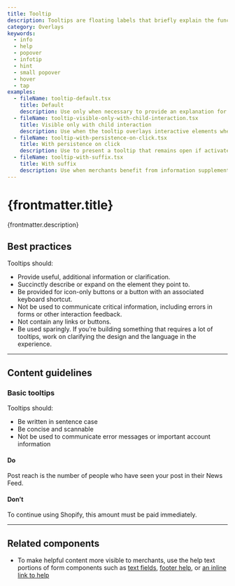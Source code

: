 ```yaml
---
title: Tooltip
description: Tooltips are floating labels that briefly explain the function of a user interface element. They can be triggered when merchants hover, focus, tap, or click.
category: Overlays
keywords:
  - info
  - help
  - popover
  - infotip
  - hint
  - small popover
  - hover
  - tap
examples:
  - fileName: tooltip-default.tsx
    title: Default
    description: Use only when necessary to provide an explanation for an interface element.
  - fileName: tooltip-visible-only-with-child-interaction.tsx
    title: Visible only with child interaction
    description: Use when the tooltip overlays interactive elements when active, for example a form input. The `dismissOnMouseOut` prop prevents the tooltip from remaining active when mouse hover or focus leaves its `children` and enters the tooltip's content.
  - fileName: tooltip-with-persistence-on-click.tsx
    title: With persistence on click
    description: Use to present a tooltip that remains open if activated by click or keypress.
  - fileName: tooltip-with-suffix.tsx
    title: With suffix
    description: Use when merchants benefit from information supplemental to the tooltip content. For example, to present a keyboard shortcut beside the content of a tooltip that describes an icon button.
---
```


# {frontmatter.title}

<Lede>{frontmatter.description}</Lede>

<Examples />

<Props componentName={frontmatter.title} />

## Best practices

Tooltips should:

- Provide useful, additional information or clarification.
- Succinctly describe or expand on the element they point to.
- Be provided for icon-only buttons or a button with an associated keyboard shortcut.
- Not be used to communicate critical information, including errors in forms or other interaction feedback.
- Not contain any links or buttons.
- Be used sparingly. If you’re building something that requires a lot of tooltips, work on clarifying the design and the language in the experience.

---

## Content guidelines

### Basic tooltips

Tooltips should:

- Be written in sentence case
- Be concise and scannable
- Not be used to communicate error messages or important account information

<DoDont>

#### Do

Post reach is the number of people who have seen your post in their News Feed.

#### Don’t

To continue using Shopify, this amount must be paid immediately.

</DoDont>

---

## Related components

- To make helpful content more visible to merchants, use the help text portions of form components such as [text fields](https://polaris.shopify.com/components/selection-and-input/text-field), [footer help](https://polaris.shopify.com/components/navigation/footer-help), or [an inline link to help](https://polaris.shopify.com/components/link)
